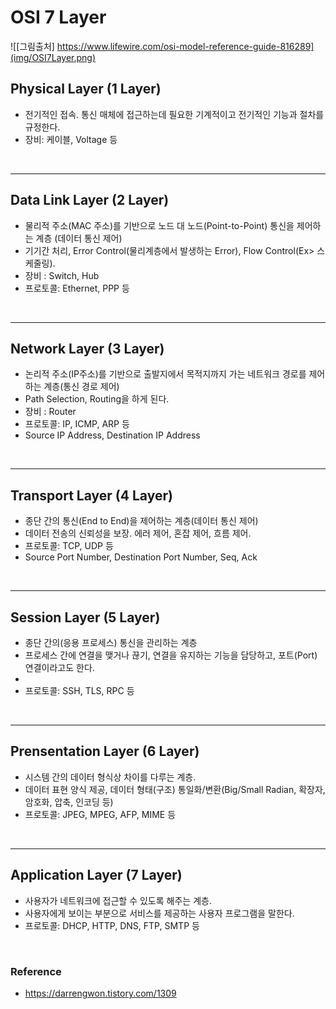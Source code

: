 # OSI 7 Layer
![[그림출처] https://www.lifewire.com/osi-model-reference-guide-816289](img/OSI7Layer.png)

## Physical Layer (1 Layer)
* 전기적인 접속. 통신 매체에 접근하는데 필요한 기계적이고 전기적인 기능과 절차를 규정한다.
* 장비: 케이블, Voltage 등
</br>

---
## Data Link Layer (2 Layer)
* 물리적 주소(MAC 주소)를 기반으로 노드 대 노드(Point-to-Point) 통신을 제어하는 계층 (데이터 통신 제어)
* 기기간 처리, Error Control(물리계층에서 발생하는 Error), Flow Control(Ex> 스케줄링).
* 장비 : Switch, Hub
* 프로토콜: Ethernet, PPP 등
</br>

---
## Network Layer (3 Layer)
* 논리적 주소(IP주소)를 기반으로 출발지에서 목적지까지 가는 네트워크 경로를 제어하는 계층(통신 경로 제어)
* Path Selection, Routing을 하게 된다.
* 장비 : Router
* 프로토콜: IP, ICMP, ARP 등
* Source IP Address, Destination IP Address
</br>

---
## Transport Layer (4 Layer)
* 종단 간의 통신(End to End)을 제어하는 계층(데이터 통신 제어)
* 데이터 전송의 신뢰성을 보장. 에러 제어, 혼잡 제어, 흐름 제어.
* 프로토콜:  TCP, UDP 등
* Source Port Number, Destination Port Number, Seq, Ack
</br>

---
## Session Layer (5 Layer)
* 종단 간의(응용 프로세스) 통신을 관리하는 계층
* 프로세스 간에 연결을 맺거나 끊기, 연결을 유지하는 기능을 담당하고, 포트(Port) 연결이라고도 한다.
* 
* 프로토콜: SSH, TLS, RPC 등
</br>

---
## Prensentation Layer (6 Layer)
* 시스템 간의 데이터 형식상 차이를 다루는 계층.
* 데이터 표현 양식 제공, 데이터 형태(구조) 통일화/변환(Big/Small Radian, 확장자, 암호화, 압축, 인코딩 등)
* 프로토콜: JPEG, MPEG, AFP, MIME 등
</br>

---
## Application Layer (7 Layer)
* 사용자가 네트워크에 접근할 수 있도록 해주는 계층.
* 사용자에게 보이는 부분으로 서비스를 제공하는 사용자 프로그램을 말한다.
* 프로토콜: DHCP, HTTP, DNS, FTP, SMTP 등
</br>



### Reference
* https://darrengwon.tistory.com/1309
